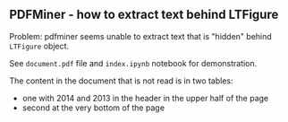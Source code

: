 ## PDFMiner - how to extract text behind LTFigure

Problem: pdfminer seems unable to extract text that is "hidden" behind `LTFigure` object.

See `document.pdf` file and `index.ipynb` notebook for demonstration.

The content in the document that is not read is in two tables:

- one with 2014 and 2013 in the header in the upper half of the page
- second at the very bottom of the page